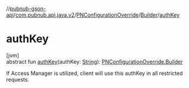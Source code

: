 //[pubnub-gson-api](../../../../index.md)/[com.pubnub.api.java.v2](../../index.md)/[PNConfigurationOverride](../index.md)/[Builder](index.md)/[authKey](auth-key.md)

# authKey

[jvm]\
abstract fun [authKey](auth-key.md)(authKey: [String](https://kotlinlang.org/api/latest/jvm/stdlib/kotlin/-string/index.html)): [PNConfigurationOverride.Builder](index.md)

If Access Manager is utilized, client will use this authKey in all restricted requests.
